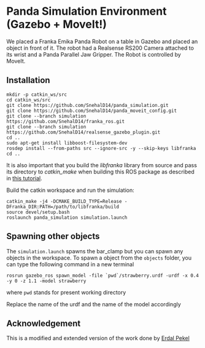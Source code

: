 # Panda Simulation Environment (Gazebo + MoveIt!)

We placed a Franka Emika Panda Robot on a table in Gazebo and placed an object in front of it. The robot had a Realsense RS200 Camera attached to its wrist and a Panda Parallel Jaw Gripper. The Robot is controlled by MoveIt. 

## Installation

```
mkdir -p catkin_ws/src
cd catkin_ws/src
git clone https://github.com/SnehalD14/panda_simulation.git
git clone https://github.com/SnehalD14/panda_moveit_config.git
git clone --branch simulation https://github.com/SnehalD14/franka_ros.git
git clone --branch simulation https://github.com/SnehalD14/realsense_gazebo_plugin.git
cd ..
sudo apt-get install libboost-filesystem-dev
rosdep install --from-paths src --ignore-src -y --skip-keys libfranka
cd ..
```
It is also important that you build the *libfranka* library from source and pass its directory to *catkin_make*  when building this ROS package as described in [this tutorial](https://frankaemika.github.io/docs/installation.html#building-from-source).

Build the catkin workspace and run the simulation:
```
catkin_make -j4 -DCMAKE_BUILD_TYPE=Release -DFranka_DIR:PATH=/path/to/libfranka/build
source devel/setup.bash
roslaunch panda_simulation simulation.launch
```


## Spawning other objects 

The ```simulation.launch``` spawns the bar_clamp but you can spawn any objects in the workspace. To spawn a object from the ```objects``` folder, you can type the following command in a new terminal

```
rosrun gazebo_ros spawn_model -file `pwd`/strawberry.urdf -urdf -x 0.4 -y 0 -z 1.1 -model strawberry
```
where ```pwd``` stands for present working directory 

Replace the name of the urdf and the name of the model accordingly

## Acknowledgement 

This is a modified and extended version of the work done by [Erdal Pekel](https://github.com/erdalpekel/panda_simulation)

